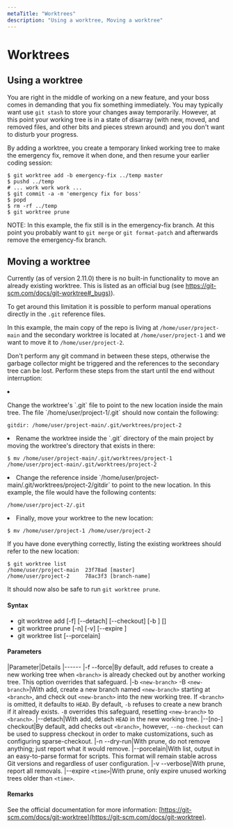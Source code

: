 ```yaml
---
metaTitle: "Worktrees"
description: "Using a worktree, Moving a worktree"
---
```


# Worktrees



## Using a worktree


You are right in the middle of working on a new feature, and your boss comes in demanding that you fix something immediately. You may typically want use `git stash` to store your changes away temporarily. However, at this point your working tree is in a state of disarray (with new, moved, and removed files, and other bits and pieces strewn around) and you don't want to disturb your progress.

By adding a worktree, you create a temporary linked working tree to make the emergency fix, remove it when done, and then resume your earlier coding session:

```git
$ git worktree add -b emergency-fix ../temp master
$ pushd ../temp
# ... work work work ...
$ git commit -a -m 'emergency fix for boss'
$ popd
$ rm -rf ../temp
$ git worktree prune

```

NOTE: In this example, the fix still is in the emergency-fix branch. At this point you probably want to `git merge` or `git format-patch` and afterwards remove the emergency-fix branch.



## Moving a worktree


Currently (as of version 2.11.0) there is no built-in functionality to move an already existing worktree. This is listed as an official bug (see [https://git-scm.com/docs/git-worktree#_bugs)](https://git-scm.com/docs/git-worktree#_bugs)).

To get around this limitation it is possible to perform manual operations directly in the `.git` reference files.

In this example, the main copy of the repo is living at `/home/user/project-main` and the secondary worktree is located at `/home/user/project-1` and we want to move it to `/home/user/project-2`.

Don't perform any git command in between these steps, otherwise the garbage collector might be triggered and the references to the secondary tree can be lost. Perform these steps from the start until the end without interruption:

<li>
<p>Change the worktree's `.git` file to point to the new location inside the main
tree. The file `/home/user/project-1/.git` should now contain the following:</p>

```git
gitdir: /home/user/project-main/.git/worktrees/project-2

```


</li>
<li>
Rename the worktree inside the `.git` directory of the main project by moving the worktree's directory that exists in there:

```git
$ mv /home/user/project-main/.git/worktrees/project-1 /home/user/project-main/.git/worktrees/project-2

```


</li>
<li>
Change the reference inside `/home/user/project-main/.git/worktrees/project-2/gitdir` to point to the new location. In this example, the file would have the following contents:

```git
/home/user/project-2/.git

```


</li>
<li>
Finally, move your worktree to the new location:

```git
$ mv /home/user/project-1 /home/user/project-2

```


</li>

If you have done everything correctly, listing the existing worktrees should refer to the new location:

```git
$ git worktree list
/home/user/project-main  23f78ad [master]
/home/user/project-2     78ac3f3 [branch-name]

```

It should now also be safe to run `git worktree prune`.



#### Syntax


- git worktree add [-f] [--detach] [--checkout] [-b <new-branch>] <path> [<branch>]
- git worktree prune [-n] [-v] [--expire <expire>]
- git worktree list [--porcelain]



#### Parameters


|Parameter|Details
|------
|-f --force|By default, add refuses to create a new working tree when `<branch>` is already checked out by another working tree. This option overrides that safeguard.
|-b `<new-branch>` -B `<new-branch>`|With add, create a new branch named `<new-branch>` starting at `<branch>`, and check out `<new-branch>` into the new working tree. If `<branch>` is omitted, it defaults to `HEAD`. By default, `-b` refuses to create a new branch if it already exists. `-B` overrides this safeguard, resetting `<new-branch>` to `<branch>`.
|--detach|With add, detach `HEAD` in the new working tree.
|--[no-] checkout|By default, add checks out `<branch>`, however, `--no-checkout` can be used to suppress checkout in order to make customizations, such as configuring sparse-checkout.
|-n --dry-run|With prune, do not remove anything; just report what it would remove.
|--porcelain|With list, output in an easy-to-parse format for scripts. This format will remain stable across Git versions and regardless of user configuration.
|-v --verbose|With prune, report all removals.
|--expire `<time>`|With prune, only expire unused working trees older than `<time>`.



#### Remarks


See the official documentation for more information: [https://git-scm.com/docs/git-worktree](https://git-scm.com/docs/git-worktree).

